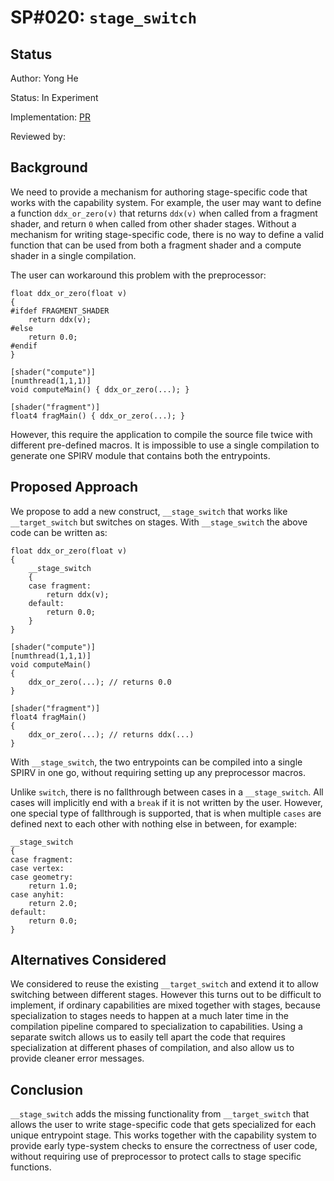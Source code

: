 # SP#020: `stage_switch`

## Status

Author: Yong He

Status: In Experiment

Implementation: [PR]()

Reviewed by:

## Background

We need to provide a mechanism for authoring stage-specific code that works with the capability system. For example, the user may want to define a function `ddx_or_zero(v)` that returns `ddx(v)` when called from a fragment shader, and return `0` when called from other shader stages. Without a mechanism for writing stage-specific code, there is no way to define a valid function that can be used from both a fragment shader and a compute shader in a single compilation.

The user can workaround this problem with the preprocessor:

```
float ddx_or_zero(float v)
{
#ifdef FRAGMENT_SHADER
    return ddx(v);
#else
    return 0.0;
#endif
}

[shader("compute")]
[numthread(1,1,1)]
void computeMain() { ddx_or_zero(...); }

[shader("fragment")]
float4 fragMain() { ddx_or_zero(...); }
```

However, this require the application to compile the source file twice with different pre-defined macros. It is impossible to use a single compilation to generate one SPIRV module that contains both the entrypoints.

## Proposed Approach

We propose to add a new construct, `__stage_switch` that works like `__target_switch` but switches on stages. With `__stage_switch` the above code can be written as:

```
float ddx_or_zero(float v)
{
    __stage_switch
    {
    case fragment:
        return ddx(v);
    default:
        return 0.0;
    }
}

[shader("compute")]
[numthread(1,1,1)]
void computeMain()
{
    ddx_or_zero(...); // returns 0.0
}

[shader("fragment")]
float4 fragMain()
{
    ddx_or_zero(...); // returns ddx(...)
}
```

With `__stage_switch`, the two entrypoints can be compiled into a single SPIRV in one go, without requiring setting up any preprocessor macros.

Unlike `switch`, there is no fallthrough between cases in a `__stage_switch`. All cases will implicitly end with a `break` if it is not written by the user. However, one special type of fallthrough is supported, that is when multiple `cases` are defined next to each other with nothing else in between, for example:

```
__stage_switch
{
case fragment:
case vertex:
case geometry:
    return 1.0;
case anyhit:
    return 2.0;
default:
    return 0.0;
}
```

## Alternatives Considered

We considered to reuse the existing `__target_switch` and extend it to allow switching between different stages. However this turns out to be difficult to implement, if ordinary capabilities are mixed together with stages, because specialization to stages needs to happen at a much later time in the compilation pipeline compared to specialization to capabilities. Using a separate switch allows us to easily tell apart the code that requires specialization at different phases of compilation, and also allow us to provide cleaner error messages.

## Conclusion

`__stage_switch` adds the missing functionality from `__target_switch` that allows the user to write stage-specific code that gets specialized for each unique entrypoint stage. This works together with the capability system to provide early type-system checks to ensure the correctness of user code, without requiring use of preprocessor to protect calls to stage specific functions.
